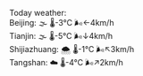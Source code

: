 Today weather:  
Beijing: 🌫  🌡️-3°C 🌬️←4km/h  
Tianjin: 🌫  🌡️-5°C 🌬️↓4km/h  
Shijiazhuang: 🌨  🌡️-1°C 🌬️↖3km/h  
Tangshan: ☁️   🌡️-4°C 🌬️↗2km/h  
